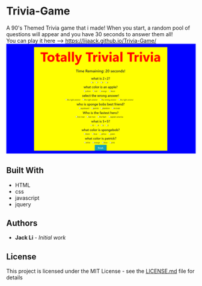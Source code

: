 # Trivia-Game
A 90's Themed Trivia game that i made! 
When you start, a random pool of questions will appear and you have 30 seconds to answer them all!  
You can play it here --> https://lijaack.github.io/Trivia-Game/
![Trivia](assets/images/Trivia.png)


## Built With

* HTML
* css
* javascript
* jquery

## Authors

* **Jack Li** - *Initial work* 


## License

This project is licensed under the MIT License - see the [LICENSE.md](LICENSE.md) file for details
